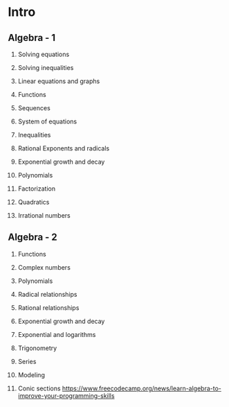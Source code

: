 # Intro

## Algebra - 1

1. Solving equations

2. Solving inequalities

3. Linear equations and graphs

4. Functions

5. Sequences

6. System of equations

7. Inequalities

8. Rational Exponents and radicals

9. Exponential growth and decay

10. Polynomials

11. Factorization

12. Quadratics

13. Irrational numbers

## Algebra - 2

1. Functions

2. Complex numbers

3. Polynomials

4. Radical relationships

5. Rational relationships

6. Exponential growth and decay

7. Exponential and logarithms

8. Trigonometry

9. Series

10. Modeling

11. Conic sections
<https://www.freecodecamp.org/news/learn-algebra-to-improve-your-programming-skills>
